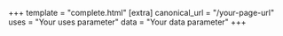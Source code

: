 +++
template = "complete.html"
[extra]
canonical_url = "/your-page-url"
uses = "Your uses parameter"
data = "Your data parameter"
+++
